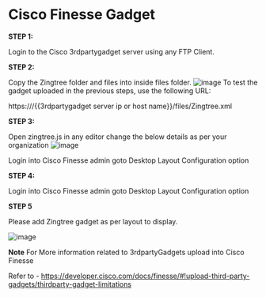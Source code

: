 # Cisco Finesse Gadget 

**STEP 1:** 

Login to the Cisco 3rdpartygadget server using any FTP Client.

**STEP 2:** 

Copy the Zingtree folder and files into inside files folder.
![image](https://user-images.githubusercontent.com/87412756/202694485-6677c89f-fe3f-4300-a6ec-d3a0f6d7f07e.png)
To test the gadget uploaded in the previous steps, use the following URL:

https:///{{3rdpartygadget server ip or host name}}/files/Zingtree.xml

**STEP 3:** 

Open zingtree.js in any editor change the below details as per your organization
![image](https://user-images.githubusercontent.com/87412756/202698729-b0b66e79-c819-4a38-891c-b48bb3a18c82.png)


Login into Cisco Finesse admin goto Desktop Layout Configuration option

**STEP 4:** 

Login into Cisco Finesse admin goto Desktop Layout Configuration option

**STEP 5**

Please add Zingtree gadget as per layout to display.

![image](https://user-images.githubusercontent.com/104133836/196619956-ce91c7ec-b281-4270-8cf9-98da2e898ad6.png)

**Note**
For More information related to 3rdpartyGadgets upload into Cisco Finesse

Refer to - https://developer.cisco.com/docs/finesse/#!upload-third-party-gadgets/thirdparty-gadget-limitations
